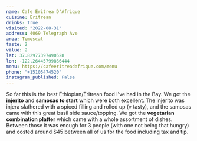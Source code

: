 ```yaml
---
name: Cafe Eritrea D'Afrique
cuisine: Eritrean
drinks: True
visited: "2022-08-31"
address: 4069 Telegraph Ave
area: Temescal
taste: 2
value: 2
lat: 37.82977397490528
lon: -122.26445799866444
menu: https://cafeeritreadafrique.com/menu
phone: "+15105474520"
instagram_published: False
---
```


So far this is the best Ethiopian/Eritrean food I've had in the Bay. We got the **injerito** and **samosas to start** which were both excellent. The injerito was injera slathered with a spiced filling and rolled up (v tasty), and the samosas came with this great basil side sauce/topping. We got the **vegetarian combination platter** which came with a whole assortment of dishes. Between those it was enough for 3 people (with one not being that hungry) and costed around $45 between all of us for the food including tax and tip.
